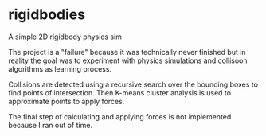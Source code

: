 # rigidbodies
A simple 2D rigidbody physics sim

The project is a "failure" because it was technically never finished but in reality the goal was to experiment with physics simulations and collisoon algorithms as learning process.

Collisions are detected using a recursive search over the bounding boxes to find points of intersection. Then K-means cluster analysis is used to approximate points to apply forces.

The final step of calculating and applying forces is not implemented because I ran out of time.
